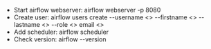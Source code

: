 - Start airflow webserver: airflow webserver -p 8080
- Create user: airflow users create --username <> --firstname <> --lastname <> --role <> email <>
- Add scheduler: airflow scheduler
- Check version: airflow --version
